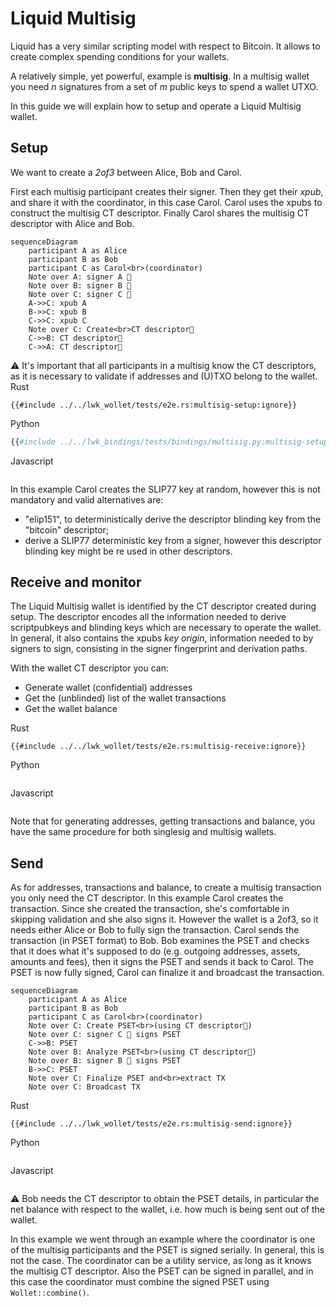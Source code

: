 # Liquid Multisig
Liquid has a very similar scripting model with respect to Bitcoin.
It allows to create complex spending conditions for your wallets.

A relatively simple, yet powerful, example is **multisig**.
In a multisig wallet you need _n_ signatures from a set of _m_ public keys to spend a wallet UTXO.

In this guide we will explain how to setup and operate a Liquid Multisig wallet.

## Setup
We want to create a _2of3_ between Alice, Bob and Carol.

First each multisig participant creates their signer.
Then they get their _xpub_, and share it with the coordinator, in this case Carol.
Carol uses the xpubs to construct the multisig CT descriptor.
Finally Carol shares the multisig CT descriptor with Alice and Bob.

```mermaid
sequenceDiagram
    participant A as Alice
    participant B as Bob
    participant C as Carol<br>(coordinator)
    Note over A: signer A 🔑
    Note over B: signer B 🔑
    Note over C: signer C 🔑
    A->>C: xpub A
    B->>C: xpub B
    C->>C: xpub C
    Note over C: Create<br>CT descriptor👀
    C->>B: CT descriptor👀
    C->>A: CT descriptor👀
```

<div class="warning">
⚠️ It's important that all participants in a multisig know the CT descriptors, as it is necessary to validate if addresses and (U)TXO belong to the wallet.
</div>

<custom-tabs category="lang">
<div slot="title">Rust</div>
<section>

```rust,ignore
{{#include ../../lwk_wollet/tests/e2e.rs:multisig-setup:ignore}}
```
</section>

<div slot="title">Python</div>
<section>

```python
{{#include ../../lwk_bindings/tests/bindings/multisig.py:multisig-setup:ignore}}
```
</section>

<div slot="title">Javascript</div>
<section>

```typescript
```
</section>
</custom-tabs>

In this example Carol creates the SLIP77 key at random, however this is not mandatory and valid alternatives are:
* "elip151", to deterministically derive the descriptor blinding key from the "bitcoin" descriptor;
* derive a SLIP77 deterministic key from a signer, however this descriptor blinding key might be re used in other descriptors.

## Receive and monitor
The Liquid Multisig wallet is identified by the CT descriptor created during setup.
The descriptor encodes all the information needed to derive scriptpubkeys and blinding keys which are necessary to operate the wallet. In general, it also contains the xpubs _key origin_, information needed to by signers to sign, consisting in the signer fingerprint and derivation paths.

With the wallet CT descriptor you can:
* Generate wallet (confidential) addresses
* Get the (unblinded) list of the wallet transactions
* Get the wallet balance

<custom-tabs category="lang">
<div slot="title">Rust</div>
<section>

```rust,ignore
{{#include ../../lwk_wollet/tests/e2e.rs:multisig-receive:ignore}}
```
</section>

<div slot="title">Python</div>
<section>

```python
```
</section>

<div slot="title">Javascript</div>
<section>

```typescript
```
</section>
</custom-tabs>

Note that for generating addresses, getting transactions and balance, you have the same procedure for both singlesig and multisig wallets.

## Send
As for addresses, transactions and balance, to create a multisig transaction you only need the CT descriptor.
In this example Carol creates the transaction.
Since she created the transaction, she's comfortable in skipping validation and she also signs it.
However the wallet is a 2of3, so it needs either Alice or Bob to fully sign the transaction.
Carol sends the transaction (in PSET format) to Bob.
Bob examines the PSET and checks that it does what it's supposed to do (e.g. outgoing addresses, assets, amounts and fees), then it signs the PSET and sends it back to Carol.
The PSET is now fully signed, Carol can finalize it and broadcast the transaction.

```mermaid
sequenceDiagram
    participant A as Alice
    participant B as Bob
    participant C as Carol<br>(coordinator)
    Note over C: Create PSET<br>(using CT descriptor👀)
    Note over C: signer C 🔑 signs PSET
    C->>B: PSET
    Note over B: Analyze PSET<br>(using CT descriptor👀)
    Note over B: signer B 🔑 signs PSET
    B->>C: PSET
    Note over C: Finalize PSET and<br>extract TX
    Note over C: Broadcast TX
```

<custom-tabs category="lang">
<div slot="title">Rust</div>
<section>

```rust,ignore
{{#include ../../lwk_wollet/tests/e2e.rs:multisig-send:ignore}}
```
</section>

<div slot="title">Python</div>
<section>

```python
```
</section>

<div slot="title">Javascript</div>
<section>

```typescript
```
</section>
</custom-tabs>

<div class="warning">
⚠️ Bob needs the CT descriptor to obtain the PSET details, in particular the net balance with respect to the wallet, i.e. how much is being sent out of the wallet.
</div>

In this example we went through an example where the coordinator is one of the multisig participants and the PSET is signed serially. In general, this is not the case.
The coordinator can be a utility service, as long as it knows the multisig CT descriptor.
Also the PSET can be signed in parallel, and in this case the coordinator must combine the signed PSET using `Wollet::combine()`.
